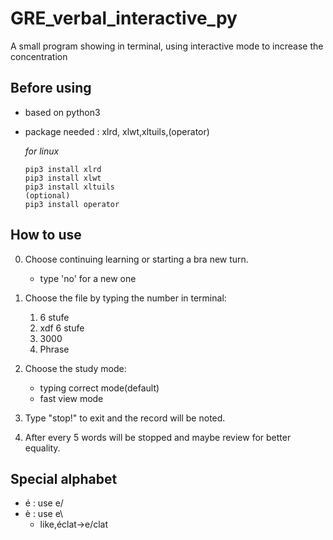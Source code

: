 # GRE_verbal_interactive_py

A small program showing in terminal, using interactive mode to increase the concentration

## Before using

- based on python3

- package needed : xlrd, xlwt,xltuils,(operator)

  *for linux*

  ```
  pip3 install xlrd
  pip3 install xlwt
  pip3 install xltuils
  (optional)
  pip3 install operator
  ```

## How to use

 0. Choose continuing learning or starting a bra new turn.
    - type 'no' for a new one

 1. Choose the file by typing the number in terminal:
    1. 6 stufe
    2. xdf 6 stufe
    3. 3000
    4. Phrase

 2. Choose the study mode:
    - typing correct mode(default)
    - fast view mode

 3. Type "stop!" to exit and the record will be noted.

 4. After every 5 words will be stopped and maybe review for better equality.

## Special alphabet
  - é : use e/
  - è : use e\
    - like,éclat->e/clat
